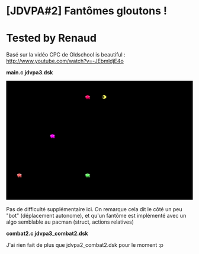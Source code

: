 # [JDVPA#2] Fantômes gloutons !
# Tested by Renaud

Basé sur la vidéo CPC de Oldschool is beautiful : http://www.youtube.com/watch?v=-JEbmldjE4o

__main.c jdvpa3.dsk__

![JDVPA3.dsk.png](JDVPA3.dsk.png)

Pas de difficulté supplémentaire ici. On remarque cela dit le côté un peu "bot" (déplacement autonome), et qu'un fantôme est implémenté avec un algo semblable au pacman (struct, actions relatives)

__combat2.c jdvpa3_combat2.dsk__

J'ai rien fait de plus que jdvpa2_combat2.dsk pour le moment :p